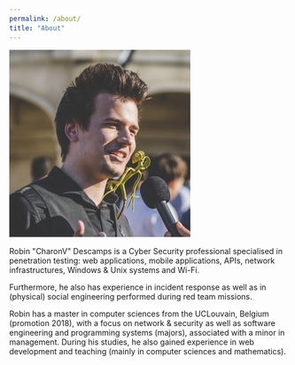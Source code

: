 ```yaml
---
permalink: /about/
title: "About"
---
```


![Robin Descamps](/assets/images/bio.jpg)

Robin "CharonV" Descamps is a Cyber Security professional specialised in penetration testing: web applications, mobile applications, APIs, network infrastructures, Windows & Unix systems and Wi-Fi.

Furthermore, he also has experience in incident response as well as in (physical) social engineering performed during red team missions.

Robin has a master in computer sciences from the UCLouvain, Belgium (promotion 2018), with a focus on network & security as well as software engineering and programming systems (majors), associated with a minor in management. During his studies, he also gained experience in web development and teaching (mainly in computer sciences and mathematics).
